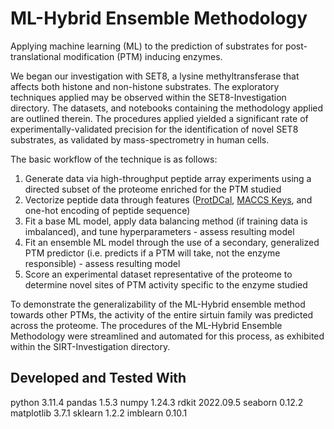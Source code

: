 # ML-Hybrid Ensemble Methodology
Applying machine learning (ML) to the prediction of substrates for post-translational modification (PTM) inducing enzymes. 

We began our investigation with SET8, a lysine methyltransferase that affects both histone and non-histone substrates. The exploratory techniques applied may be observed within the SET8-Investigation directory. The datasets, and notebooks containing the methodology applied are outlined therein. The procedures applied yielded a significant rate of experimentally-validated precision for the identification of novel SET8 substrates, as validated by mass-spectrometry in human cells.

The basic workflow of the technique is as follows:
1. Generate data via high-throughput peptide array experiments using a directed subset of the proteome enriched for the PTM studied
2. Vectorize peptide data through features ([ProtDCal](https://bmcbioinformatics.biomedcentral.com/articles/10.1186/s12859-015-0586-0), [MACCS Keys](https://www.rdkit.org), and one-hot encoding of peptide sequence)
3. Fit a base ML model, apply data balancing method (if training data is imbalanced), and tune hyperparameters - assess resulting model
4. Fit an ensemble ML model through the use of a secondary, generalized PTM predictor (i.e. predicts if a PTM will take, not the enzyme responsible) - assess resulting model
5. Score an experimental dataset representative of the proteome to determine novel sites of PTM activity specific to the enzyme studied

To demonstrate the generalizability of the ML-Hybrid ensemble method towards other PTMs, the activity of the entire sirtuin family was predicted across the proteome. The procedures of the ML-Hybrid Ensemble Methodology were streamlined and automated for this process, as exhibited within the SIRT-Investigation directory. 

## Developed and Tested With
python 3.11.4
pandas 1.5.3
numpy 1.24.3
rdkit 2022.09.5
seaborn 0.12.2
matplotlib 3.7.1
sklearn 1.2.2
imblearn 0.10.1
